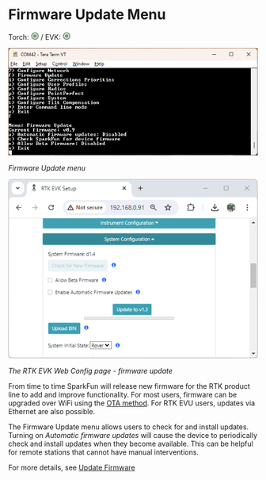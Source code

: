# Firmware Update Menu

Torch: ![Feature Supported](img/Icons/GreenDot.png) / EVK: ![Feature Supported](img/Icons/GreenDot.png)

![Firmware update menu](<img/Terminal/SparkFun RTK Everywhere - Firmware Update Menu.png>)

*Firmware Update menu*

![RTK EVK Web Config - Firmware Update](<img/WiFi Config/SparkFun RTK Web Config - Firmware Update.png>)

*The RTK EVK Web Config page - firmware update*

From time to time SparkFun will release new firmware for the RTK product line to add and improve functionality. For most users, firmware can be upgraded over WiFi using the [OTA method](https://docs.sparkfun.com/SparkFun_RTK_Everywhere_Firmware/firmware_update/#updating-firmware-over-the-air). For RTK EVU users, updates via Ethernet are also possible.

The Firmware Update menu allows users to check for and install updates. Turning on *Automatic firmware updates* will cause the device to periodically check and install updates when they become available. This can be helpful for remote stations that cannot have manual interventions.

For more details, see [Update Firmware](firmware_update.md)
